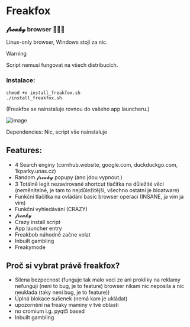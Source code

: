 # Freakfox
### 𝓯𝓻𝓮𝓪𝓴𝔂  browser 👅👅👅

Linux-only browser, Windows stojí za nic.

> [!Warning]  
> Script nemusí fungovat na všech distribucích.

### Instalace:
```
chmod +x install_freakfox.sh
./install_freakfox.sh
```

(Freakfox se nainstaluje rovnou do vašeho app launcheru.)

![image](https://github.com/user-attachments/assets/5340ba52-a4c5-46d9-b2f5-6de15c94b361)

Dependencies: Nic, script vše nainstaluje

## Features:
- 4 Search enginy (cornhub.website, google.com, duckduckgo.com, 1kparky.unas.cz)
- Random 𝓯𝓻𝓮𝓪𝓴𝔂 popupy (ano jdou vypnout.)
- 3 Totálně legit nezavirované shortcut tlačítka na důležité věci (neměnitelné, je tam to nejdůležitější, všechno ostatní je bloatware)
- Funkční tlačítka na ovládání basic browser operací (INSANE, ja vim ja vim)
- Funkční vyhledávání (CRAZY)
- 𝓯𝓻𝓮𝓪𝓴𝔂
- Crazy install script
- App launcher entry
- Freakbob náhodně začne volat
- Inbuilt gambling
- Freakymode

## Proč si vybrat právě freakfox?
 - Silena bezpecnost (funguje tak malo veci ze ani prokliky na reklamy nefunguji (neni to bug, je to feature) browser nikam nic neposila a nic neuklada (taky neni bug, je to feature))
 - Úplná blokace sušenek (nemá kam je ukládat)
 - upozornění na freaky maminy v tvé oblasti
 - no cromium i.g. pyqt5 based
 - Inbuilt gambling
